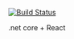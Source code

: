 [![Build Status](https://travis-ci.org/alisonjonck/reactnetcore.svg?branch=master)](https://travis-ci.org/alisonjonck/reactnetcore)

.net core + React

